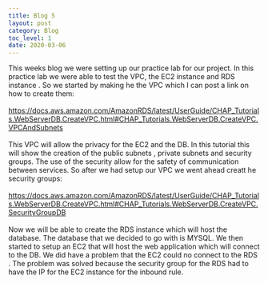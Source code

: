 ```yaml
---
title: Blog 5
layout: post
category: Blog
toc_level: 1
date: 2020-03-06
---
```


This weeks blog we were setting up our practice lab for our project.  In this practice lab we were able to test the VPC,  the EC2 instance  and RDS instance . So we started by making he the VPC which I can post a link on how to  create them:
<br>
<br>
https://docs.aws.amazon.com/AmazonRDS/latest/UserGuide/CHAP_Tutorials.WebServerDB.CreateVPC.html#CHAP_Tutorials.WebServerDB.CreateVPC.VPCAndSubnets
<br>
<br>
This VPC  will allow the privacy for the   EC2 and the DB. In this tutorial this will show the creation of the public subnets , private subnets and security groups. The use of the security allow for the safety of communication between services. So after we had setup our VPC we went ahead    creatt he security groups:
<br>
<br>
https://docs.aws.amazon.com/AmazonRDS/latest/UserGuide/CHAP_Tutorials.WebServerDB.CreateVPC.html#CHAP_Tutorials.WebServerDB.CreateVPC.SecurityGroupDB
<br>
<br>
 Now we will be able to create the RDS instance which will host the database.  The database that we decided to go with is MYSQL.  We then started to setup an EC2 that will host the web application which will connect to the DB.  We did have a problem that the EC2 could no connect to the RDS . The problem was solved because the security group for the RDS had to have the IP for the EC2 instance for the inbound rule.


